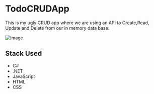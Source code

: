 # TodoCRUDApp

This is my ugly CRUD app where we are using an API to Create,Read, Update and Delete from our in memory data base. 

![image](https://user-images.githubusercontent.com/38886930/125784988-c851be22-3cd2-4723-9659-caf6e884064d.png)


## Stack Used

- C#
- .NET
- JavaScript
- HTML
- CSS
